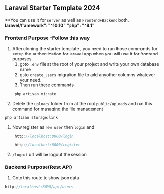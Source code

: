 ## Laravel Starter Template 2024
**You can use it for `server` as well as `Frontend+Backend` both.
**laravel/framework": "^10.10"**
**"php": "^8.1"**
### Frontend Purpose -Follow this way
1. After cloning the starter template , you need to run those commands for setup the authentication for laravel app when you will use it for frontend purposes.
   1. goto `.env` file at the root of your project and write your own database name
   2. goto `create_users` migration file to add anyother columns whatever your need.
   3. Then run these commands
   ```javascript
    php artisan migrate
   ```
2. Delete the `uploads` folder from at the root `public/uploads` and run this command for managing the file management
```javascript
php artisan storage:link
```
1. Now register as `new user` then `login` and
   ```javascript
    http://localhost:8000/login
   ```
   ```javascript
    http://localhost:8000/register
   ```
2. `/logout` url will be logout the session

### Backend Purpose(Rest API)

1. Goto this route to show json data
```javascript
http://localhost:8000/api/users
```